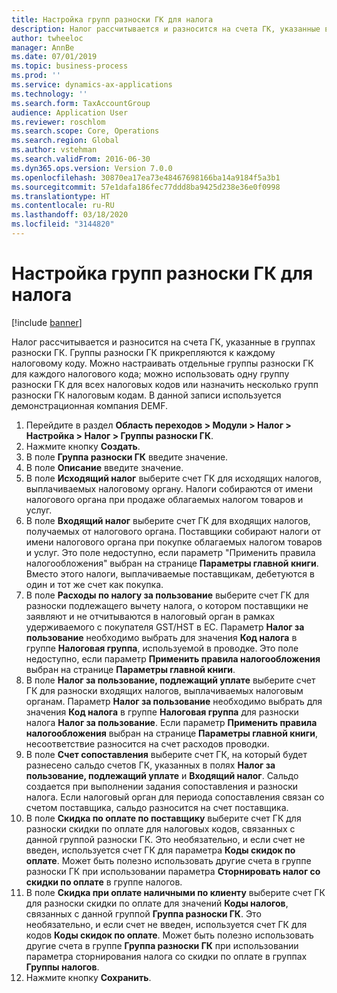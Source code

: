 ```yaml
---
title: Настройка групп разноски ГК для налога
description: Налог рассчитывается и разносится на счета ГК, указанные в группах разноски ГК.
author: twheeloc
manager: AnnBe
ms.date: 07/01/2019
ms.topic: business-process
ms.prod: ''
ms.service: dynamics-ax-applications
ms.technology: ''
ms.search.form: TaxAccountGroup
audience: Application User
ms.reviewer: roschlom
ms.search.scope: Core, Operations
ms.search.region: Global
ms.author: vstehman
ms.search.validFrom: 2016-06-30
ms.dyn365.ops.version: Version 7.0.0
ms.openlocfilehash: 30870ea17ea73e48467698166ba14a9184f5a3b1
ms.sourcegitcommit: 57e1dafa186fec77ddd8ba9425d238e36e0f0998
ms.translationtype: HT
ms.contentlocale: ru-RU
ms.lasthandoff: 03/18/2020
ms.locfileid: "3144820"
---
```

# <a name="set-up-ledger-posting-groups-for-sales-tax"></a>Настройка групп разноски ГК для налога

[!include [banner](../../includes/banner.md)]

Налог рассчитывается и разносится на счета ГК, указанные в группах разноски ГК. Группы разноски ГК прикрепляются к каждому налоговому коду. Можно настраивать отдельные группы разноски ГК для каждого налогового кода; можно использовать одну группу разноски ГК для всех налоговых кодов или назначить несколько групп разноски ГК налоговым кодам. В данной записи используется демонстрационная компания DEMF. 

1. Перейдите в раздел **Область переходов > Модули > Налог > Настройка > Налог > Группы разноски ГК**.
2. Нажмите кнопку **Создать**.
3. В поле **Группа разноски ГК** введите значение.
4. В поле **Описание** введите значение.
5. В поле **Исходящий налог** выберите счет ГК для исходящих налогов, выплачиваемых налоговому органу. Налоги собираются от имени налогового органа при продаже облагаемых налогом товаров и услуг.  
6. В поле **Входящий налог** выберите счет ГК для входящих налогов, получаемых от налогового органа. Поставщики собирают налоги от имени налогового органа при покупке облагаемых налогом товаров и услуг. Это поле недоступно, если параметр "Применить правила налогообложения" выбран на странице **Параметры главной книги**. Вместо этого налоги, выплачиваемые поставщикам, дебетуются в один и тот же счет как покупка.   
7. В поле **Расходы по налогу за пользование** выберите счет ГК для разноски подлежащего вычету налога, о котором поставщики не заявляют и не отчитываются в налоговый орган в рамках удерживаемого с покупателя GST/HST в ЕС. Параметр **Налог за пользование** необходимо выбрать для значения **Код налога** в группе **Налоговая группа**, используемой в проводке. Это поле недоступно, если параметр **Применить правила налогообложения** выбран на странице **Параметры главной книги**.   
8. В поле **Налог за пользование, подлежащий уплате** выберите счет ГК для разноски входящих налогов, выплачиваемых налоговым органам. Параметр **Налог за пользование** необходимо выбрать для значения **Код налога** в группе **Налоговая группа** для разноски налога **Налог за пользование**. Если параметр **Применить правила налогообложения** выбран на странице **Параметры главной книги**, несоответствие разносится на счет расходов проводки.   
9. В поле **Счет сопоставления** выберите счет ГК, на который будет разнесено сальдо счетов ГК, указанных в полях **Налог за пользование, подлежащий уплате** и **Входящий налог**. Сальдо создается при выполнении задания сопоставления и разноски налога.  Если налоговый орган для периода сопоставления связан со счетом поставщика, сальдо разносится на счет поставщика.
10. В поле **Скидка по оплате по поставщику** выберите счет ГК для разноски скидки по оплате для налоговых кодов, связанных с данной группой разноски ГК. Это необязательно, и если счет не введен, используется счет ГК для параметра **Коды скидок по оплате**. Может быть полезно использовать другие счета в группе разноски ГК при использовании параметра **Сторнировать налог со скидки по оплате** в группе налогов.  
11. В поле **Скидка при оплате наличными по клиенту** выберите счет ГК для разноски скидки по оплате для значений **Коды налогов**, связанных с данной группой **Группа разноски ГК**. Это необязательно, и если счет не введен, используется счет ГК для кодов **Коды скидок по оплате**. Может быть полезно использовать другие счета в группе **Группа разноски ГК** при использовании параметра сторнирования налога со скидки по оплате в группах **Группы налогов**.  
12. Нажмите кнопку **Сохранить**.

